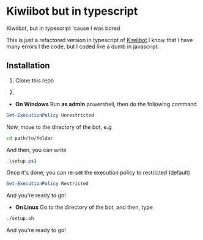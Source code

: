 # Kiwiibot but in typescript
Kiwiibot, but in typescript 'cause I was bored

This is just a refactored version in typescript of [Kiwiibot](https://github.com/Rapougnac/Kiwiibot)
I know that I have many errors I the code, but I coded like a dumb in javascript.

## Installation

1) Clone this repo

2)
- **On Windows**
Run __as admin__ powershell, then do the following command
```ps1
Set-ExecutionPolicy Unrestricted
```
Now, move to the directory of the bot, e.g
```bash
cd path/to/folder
```
And then, you can write
```ps1
.\setup.ps1
```
Once it's done, you can re-set the execution policy to restricted (default)
```ps1
Set-ExecutionPolicy Restricted
```
And you're ready to go!



- **On Linux**
Go to the directory of the bot, and then, type
```bash
./setup.sh
```
And you're ready to go!
